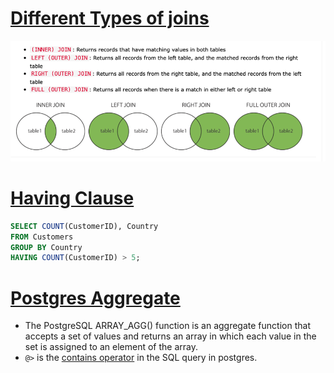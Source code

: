 
# [Different Types of joins](https://www.w3schools.com/sql/sql_join.asp)

![img.png](assests/sql_queries_joins_img.png)

# [Having Clause](https://www.w3schools.com/sql/sql_having.asp)

```sql
SELECT COUNT(CustomerID), Country
FROM Customers
GROUP BY Country
HAVING COUNT(CustomerID) > 5;
```
# [Postgres Aggregate](https://www.postgresqltutorial.com/postgresql-aggregate-functions/postgresql-array_agg/)
- The PostgreSQL ARRAY_AGG() function is an aggregate function that accepts a set of values and returns an array in which each value in the set is assigned to an element of the array.
- `@>` is the [contains operator](https://stackoverflow.com/questions/36985926/what-does-the-operator-in-postgres-do) in the SQL query in postgres.